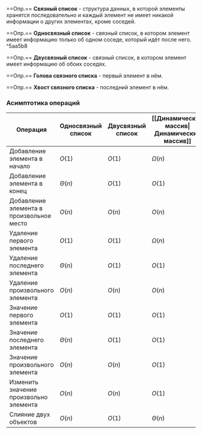 ==Опр.== **Связный список** - структура данных, в которой элементы хранятся последовательно и каждый элемент не имеет никакой информации о других элементах, кроме соседей.

==Опр.== **Односвязный список** - связный список, в котором элемент имеет информацию только об одном соседе, который идёт после него. ^5aa5b8

==Опр.== **Двусвязный список** - связный список, в котором элемент имеет информацию об обоих соседях.

==Опр.== **Голова связного списка** - первый элемент в нём.

==Опр.== **Хвост связного списка** - последний элемент в нём.

### Асимптотика операций

| Операция                                 | Односвязный список | Двусвязный список | [[Динамический массив\|Динамический массив]] |
| ---------------------------------------- | ------------------ | ----------------- | -------------------------------------------- |
| Добавление элемента в начало             | $O(1)$             | $O(1)$            | $\Omega(n)$                                  |
| Добавление элемента в конец              | $\Theta(n)$        | $O(1)$            | $O(1)$                                       |
| Добавление элемента в произвольное место | $O(n)$             | $O(n)$            | $O(n)$                                       |
| Удаление первого элемента                | $O(1)$             | $O(1)$            | $\Omega(n)$                                  |
| Удаление последнего элемента             | $\Theta(n)$        | $O(1)$            | $O(1)$                                       |
| Удаление произвольного элемента          | $O(n)$             | $O(n)$            | $O(n)$                                       |
| Значение первого элемента                | $O(1)$             | $O(1)$            | $O(1)$                                       |
| Значение последнего элемента             | $\Theta(n)$        | $O(1)$            | $O(1)$                                       |
| Значение произвольного элемента          | $O(n)$             | $O(n)$            | $O(1)$                                       |
| Изменить значение произвольно элемента   | $O(n)$             | $O(n)$            | $O(1)$                                       |
| Слияние двух объектов                    | $O(n)$             | $O(1)$            | $\Theta(n)$                                  |
